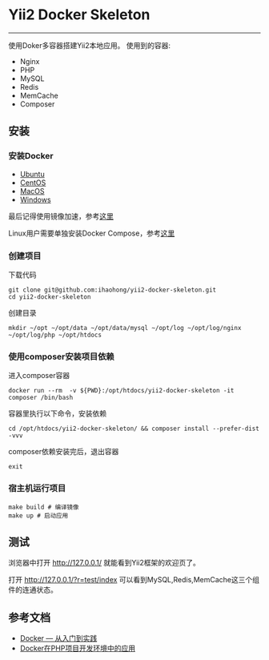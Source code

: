 # Yii2 Docker Skeleton

---

使用Doker多容器搭建Yii2本地应用。
使用到的容器:
- Nginx
- PHP
- MySQL
- Redis
- MemCache
- Composer

## 安装
### 安装Docker
- [Ubuntu](https://github.com/yeasy/docker_practice/blob/master/install/ubuntu.md)
- [CentOS](https://github.com/yeasy/docker_practice/blob/master/install/centos.md)
- [MacOS](https://github.com/yeasy/docker_practice/blob/master/install/mac.md)
- [Windows](https://github.com/yeasy/docker_practice/blob/master/install/windows.md)

最后记得使用镜像加速，参考[这里](https://github.com/yeasy/docker_practice/blob/master/install/mirror.md)

Linux用户需要单独安装Docker Compose，参考[这里](https://github.com/yeasy/docker_practice/blob/master/compose/install.md)

### 创建项目

下载代码
```shell
git clone git@github.com:ihaohong/yii2-docker-skeleton.git
cd yii2-docker-skeleton
```

创建目录
```shell
mkdir ~/opt ~/opt/data ~/opt/data/mysql ~/opt/log ~/opt/log/nginx ~/opt/log/php ~/opt/htdocs
```

### 使用composer安装项目依赖
进入composer容器
```shell
docker run --rm  -v ${PWD}:/opt/htdocs/yii2-docker-skeleton -it composer /bin/bash
```

容器里执行以下命令，安装依赖
```shell
cd /opt/htdocs/yii2-docker-skeleton/ && composer install --prefer-dist -vvv
```

composer依赖安装完后，退出容器
```shell
exit
```

### 宿主机运行项目
```shell
make build # 编译镜像
make up # 启动应用
```

## 测试
浏览器中打开
http://127.0.0.1/
就能看到Yii2框架的欢迎页了。

打开 http://127.0.0.1/?r=test/index
可以看到MySQL,Redis,MemCache这三个组件的连通状态。

## 参考文档
* [Docker — 从入门到实践](https://github.com/yeasy/docker_practice/)
* [Docker在PHP项目开发环境中的应用](https://avnpc.com/pages/build-php-develop-env-by-docker)